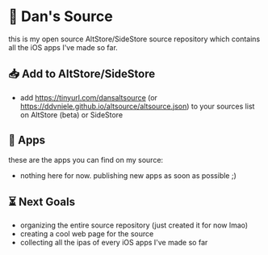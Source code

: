 # 📂 Dan's Source
this is my open source AltStore/SideStore source repository which contains all the iOS apps I've made so far.

## 📥 Add to AltStore/SideStore
- add https://tinyurl.com/dansaltsource (or https://ddvniele.github.io/altsource/altsource.json) to your sources list on AltStore (beta) or SideStore

## 🔖 Apps
these are the apps you can find on my source:
- nothing here for now. publishing new apps as soon as possible ;)

## ⏳ Next Goals
- organizing the entire source repository (just created it for now lmao)
- creating a cool web page for the source
- collecting all the ipas of every iOS apps I've made so far